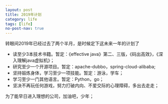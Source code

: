 ```yaml
---
layout: post
title: 2019年计划
category: life
tags: [life]
no-post-nav: true
---
```


转眼间2019年已经过去了两个半月，是时候定下这未来一年的计划了

- 读至少3本技术书籍。暂定：《effective java》第二、三版，《码出高效》，《深入理解java虚拟机》；
- 研究至少一个开源项目。暂定：apache-dubbo，spring-cloud-alibaba;
- 坚持锻炼身体，学习至少一项技能。暂定：游泳，学车；
- 学习至少一门其他语言。暂定：Python，go；
- 坚决不再玩任何游戏，努力打破内向、不爱交际的心理障碍，多出去走走；

为了能早日进入理想的公司，加油吧，少年；